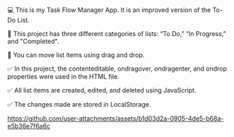 💻 This is my Task Flow Manager App. It is an improved version of the To-Do List.

💎 This project has three different categories of lists: “To Do,” “In Progress,” and "Completed".

🤍 You can move list items using drag and drop.


✅ In this project, the contenteditable, ondragover, ondragenter, and ondrop properties were used in the HTML file.

✅ All list items are created, edited, and deleted using JavaScript.

✅ The changes made are stored in LocalStorage.


https://github.com/user-attachments/assets/b1d03d2a-0905-4de5-b68a-e5b36e7f6a6c


